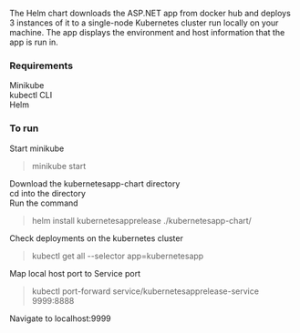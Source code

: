 The Helm chart downloads the ASP.NET app from docker hub and deploys 3 instances of it to a single-node Kubernetes cluster run locally on your machine. The app displays the environment and host information that the app is run in.

### Requirements
Minikube</br>
kubectl CLI</br>
Helm</br>

### To run
Start minikube
> minikube start

Download the kubernetesapp-chart directory</br>
cd into the directory</br>
Run the command

> helm install kubernetesapprelease ./kubernetesapp-chart/

Check deployments on the kubernetes cluster
> kubectl get all --selector app=kubernetesapp

Map local host port to Service port
> kubectl port-forward service/kubernetesapprelease-service 9999:8888

Navigate to localhost:9999

